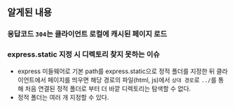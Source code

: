 ## 알게된 내용

### 응답코드 `304`는 클라이언트 로컬에 캐시된 페이지 로드

### express.static 지정 시 디렉토리 찾지 못하는 이슈
- express 미들웨어로 기본 path를 express.static으로 정적 폴더를 지정한 뒤 클라이언트에서 페이지를 띄우면 해당 경로의 파일(html, js)에서 `상대 경로`로 `../`를 통해 처음 연결된 정적 폴더로 부터 더 바깥 디렉토리는 탐색할 수 없다.
- 정적 폴더는 여러 개 지정할 수 있다.